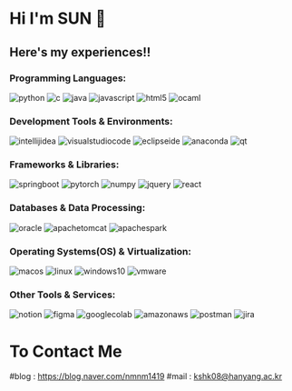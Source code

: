 # Hi I'm SUN 👋
## Here's my experiences!!

### Programming Languages:
![python](https://img.shields.io/badge/Python-3776AB?logo=python&logoColor=white)
![c](https://img.shields.io/badge/C%2FC%2B%2B-A8B9CC?logo=c&logoColor=white)
![java](https://img.shields.io/badge/java-FF9E0F?logo=java&logoColor=white)
![javascript](https://img.shields.io/badge/javascript-F7DF1E?logo=javascript&logoColor=red)
![html5](https://img.shields.io/badge/html5-E34F26?logo=html5&logoColor=white)
![ocaml](https://img.shields.io/badge/OCaml-EC6813?logo=ocaml&logoColor=white)

### Development Tools & Environments:
![intellijidea](https://img.shields.io/badge/IntelliJ%20IDEA-000000?logo=intellijidea&logoColor=white)
![visualstudiocode](https://img.shields.io/badge/V.S.Code-013243?logo=visualstudiocode&logoColor=white)
![eclipseide](https://img.shields.io/badge/Eclipse%20IDE-2C2255?logo=eclipseide&logoColor=white)
![anaconda](https://img.shields.io/badge/Anaconda-44A833?logo=anaconda&logoColor=white)
![qt](https://img.shields.io/badge/QtDesigner-41CD52?logo=qt&logoColor=white)


### Frameworks & Libraries:
![springboot](https://img.shields.io/badge/Spring%20Boot-6DB33F?logo=springboot&logoColor=white)
![pytorch](https://img.shields.io/badge/PyTorch-EE4C2C?logo=pytorch&logoColor=white)
![numpy](https://img.shields.io/badge/Numpy-013243?logo=numpy&logoColor=white)
![jquery](https://img.shields.io/badge/jQuery-0769AD?logo=jquery&logoColor=white)
![react](https://img.shields.io/badge/React-61DAFB?logo=react&logoColor=white)

### Databases & Data Processing:
![oracle](https://img.shields.io/badge/Oracle-F80000?logo=oracle&logoColor=white)
![apachetomcat](https://img.shields.io/badge/Apache%20Tomcat-F8DC75?logo=apachetomcat&logoColor=black)
![apachespark](https://img.shields.io/badge/Apache%20Spark-E25A1C?logo=apachespark&logoColor=white)

### Operating Systems(OS) & Virtualization:
![macos](https://img.shields.io/badge/macOS-000000?logo=macos&logoColor=white)
![linux](https://img.shields.io/badge/Linux-FCC624?logo=linux&logoColor=black)
![windows10](https://img.shields.io/badge/windows10-0078D6?logo=windows10&logoColor=white)
![vmware](https://img.shields.io/badge/VMware-%23607078?logo=vmware&logoColor=white)

### Other Tools & Services:
![notion](https://img.shields.io/badge/Notion-000000?logo=notion&logoColor=white)
![figma](https://img.shields.io/badge/Figma%20-F24E1E?logo=figma&logoColor=white)
![googlecolab](https://img.shields.io/badge/Google%20Colab-F9AB00?logo=googlecolab&logoColor=white)
![amazonaws](https://img.shields.io/badge/AWS-232F3E?logo=amazonaws&logoColor=white)
![postman](https://img.shields.io/badge/Postman-FF6C37?style=flat&logo=postman&logoColor=white)
![jira](https://img.shields.io/badge/Jira-0052CC?logo=jira&logoColor=white)


# To Contact Me
#blog : <href>https://blog.naver.com/nmnm1419</href>
#mail : kshk08@hanyang.ac.kr

<!--
**HiImSUN/HiImSUN** is a ✨ _special_ ✨ repository because its `README.md` (this file) appears on your GitHub profile.

Here are some ideas to get you started:

- 🔭 I’m currently working on ...
- 🌱 I’m currently learning ...
- 👯 I’m looking to collaborate on ...
- 🤔 I’m looking for help with ...
- 💬 Ask me about ...
- 📫 How to reach me: ...
- 😄 Pronouns: ...
- ⚡ Fun fact: ...
-->

